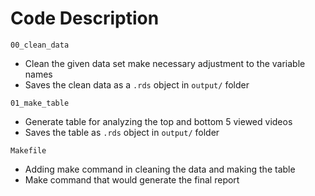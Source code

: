 # Code Description 


`00_clean_data`
- Clean the given data set make necessary adjustment to the variable names
- Saves the clean data as a `.rds` object in `output/` folder

`01_make_table` 
- Generate table for analyzing the top and bottom 5 viewed videos
- Saves the table as  `.rds` object in `output/` folder

`Makefile`
- Adding make command in cleaning the data and making the table
- Make command that would generate the final report
